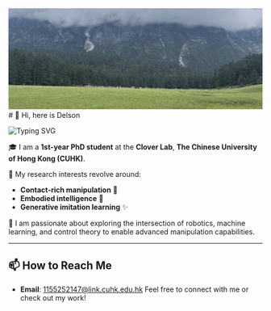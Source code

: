 <img src="./banner.jpeg" alt="banner" style="height: 200px; object-fit: cover; width: 100%;">
# 👋 Hi, here is Delson

![Typing SVG](https://readme-typing-svg.herokuapp.com/?lines=Welcome+to+my+GitHub+Channel!;Beauty+kindnes+and+wisdom+make+us+human.&center=true&size=20)

🎓 I am a **1st-year PhD student** at the **Clover Lab**, **The Chinese University of Hong Kong (CUHK)**.

🌱 My research interests revolve around:
- **Contact-rich manipulation** 🤖
- **Embodied intelligence** 🧠
- **Generative imitation learning** ✨

🌟 I am passionate about exploring the intersection of robotics, machine learning, and control theory to enable advanced manipulation capabilities.

---

## 📫 How to Reach Me
- **Email**: 1155252147@link.cuhk.edu.hk
Feel free to connect with me or check out my work!

<!--
**Delson-1999/Delson-1999** is a ✨ _special_ ✨ repository because its `README.md` (this file) appears on your GitHub profile.

Here are some ideas to get you started:

- 🔭 I’m currently working on ...
- 🌱 I’m currently learning ...
- 👯 I’m looking to collaborate on ...
- 🤔 I’m looking for help with ...
- 💬 Ask me about ...
- 📫 How to reach me: ...
- 😄 Pronouns: ...
- ⚡ Fun fact: ...
-->

